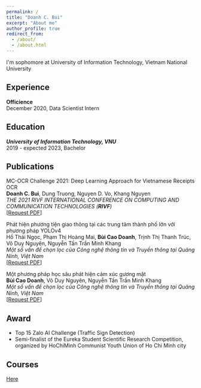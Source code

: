 ```yaml
---
permalink: /
title: "Doanh C. Bui"
excerpt: "About me"
author_profile: true
redirect_from: 
  - /about/
  - /about.html
---
```


I'm sophomore at University of Information Technology, Vietnam National University

## <a name="exp"></a> Experience

**Officience**<br/>
December 2020, Data Scientist Intern


## <a name="edu"></a> Education

***University of Information Technology, VNU***<br/>
2019 - expected 2023, Bachelor

## <a name="publication"></a> Publications

MC-OCR Challenge 2021: Deep Learning Approach for Vietnamese Receipts OCR<br/>
**Doanh C. Bui**, Dung Truong, Nguyen D. Vo, Khang Nguyen<br/>
*THE 2021 RIVF INTERNATIONAL CONFERENCE ON COMPUTING AND COMMUNICATION TECHNOLOGIES (**RIVF**)*<br/>
[[Request PDF](https://www.researchgate.net/publication/352794568_MC-OCR_Challenge_2021_Deep_Learning_Approach_for_Vietnamese_Receipts_OCR)]

Phát hiện phương tiện giao thông tại các trung tâm thành phố lớn với phương pháp YOLOv4<br/>
Hồ Thái Ngọc, Phạm Thị Hoàng Mai, **Bùi Cao Doanh**, Trịnh Thị Thanh Trúc, Võ Duy Nguyên, Nguyễn Tấn Trần Minh Khang<br/>
*Một số vấn đề chọn lọc của Công nghệ thông tin và Truyền thông tại Quảng Ninh, Việt Nam*<br/>
[[Request PDF](https://www.researchgate.net/publication/352805575_Phat_hien_phuong_tien_giao_thong_tai_cac_trung_tam_thanh_pho_lon_voi_phuong_phap_YOLOv4?_sg=RUJvlJirDiYD2aV2XBxHb6U8Uv9niCnFs_aM8ysU91cbnABv9oM0l_XOHfeK07OwkAs6osq2jt1TS_uxoiSrwujh4SB9W3KtHSkazYXG.XC9MgbScg7sRrsnHzgqrQXAKy4eYxUxkLKOzDLw7RrarPTXILHlOCncwD_QKFVaf4sgW0L7zCgkZ3uXETg1ahA)]


Một phương pháp học sâu phát hiện cảm xúc gương mặt<br/>
**Bùi Cao Doanh**, Võ Duy Nguyên, Nguyễn Tấn Trần Minh Khang<br/>
*Một số vấn đề chọn lọc của Công nghệ thông tin và Truyền thông tại Quảng Ninh, Việt Nam*<br/>
[[Request PDF](https://www.researchgate.net/publication/352805319_Mot_phuong_phap_hoc_sau_phat_hien_cam_xuc_guong_mat?_sg=ss5UEL_GprbWbqDmzw3FMpy2fexSeehjsPKZTXXrPDGOHh8zJvtXEkVPJwBF1vQ7b7GcpVog4d5tjYJDaaLt0JBYS92DJmRkUUJp84Cg.74-yhGRSHufs2je_sbzaZJfvIQn9csv-pxtExptgCc2oT8Px5s8ZELN_sYbgAxh5XEu628FpDMpFSwqlDZipog)]

## <a name="award"></a> Award

* Top 15 Zalo AI Challenge (Traffic Sign Detection)
* Semi-finalist of the Eureka Student Scientific Research Competition, organized by HoChiMinh Communist Youth Union of Ho Chi Minh city

## <a name="courses"></a> Courses

[Here](https://github.com/caodoanh2001/Certificates)